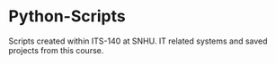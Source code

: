# Python-Scripts
Scripts created within ITS-140 at SNHU. IT related systems and saved projects from this course.
